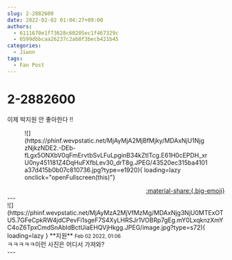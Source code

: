 ```yaml
---
slug: 2-2882600
date: 2022-02-02 01:04:27+09:00
authors:
  - 6111670e1f73628c60205ec1f467329c
  - 6599dbbcaa26237c2ab0f3becb421b45
categories:
  - Jiwon
tags:
  - Fan Post
---
```


# 2-2882600

<div class="post-container" markdown="1">
<div class="content-container md-sidebar__scrollwrap" markdown="1">

이제 박지원 안 좋아한다 !!
<figure markdown="1">
![](https://phinf.wevpstatic.net/MjAyMjA2MjBfMjky/MDAxNjU1NjgzNjkzNDE2.-DEb-fLgx5ONXbV0qFmErvtbSvLFuLpginB34kZtITcg.E61H0cEPDH_xrU0ny451181Z4DqHuFXfbLev30_drT8g.JPEG/43520ec315ba4101a37d415b0b07c810736.jpg?type=e1920){ loading=lazy onclick="openFullscreen(this)"}
</figure>


</div>
</div>

<div style="text-align: right;" markdown="1">
<a href="https://weverse.io/fromis9/fanpost/2-2882600" style="text-align: right;">:material-share:{.big-emoji}</a>
</div>
---

<div class="comments-container md-sidebar__scrollwrap" markdown="1">
<div class="comment" markdown="1">
<div class='id-container' markdown="1">
![](https://phinf.wevpstatic.net/MjAyMzA2MjVfMzMg/MDAxNjg3NjU0MTExOTU5.7GFeCpkRW4jdCPevFi1sgeF7S4XyLHRSJr1VOBRp7gEg.mY0LxqknzXmYC4oZ6TpxCmdSnAbldBctUiaEHQVjHkgg.JPEG/image.jpg?type=s72){ loading=lazy }
**<span class="artist">지원</span>** <small>Feb 02 2022, 01:06</small><br>
</div>
<div class='comment-body' markdown="1">
ㅋㅋㅋㅋㅋ이런 사진은 어디서 가져와?
</div>
</div>
</div>
---
